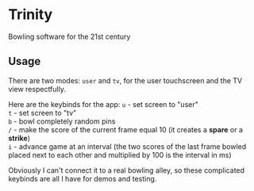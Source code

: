 # Trinity

Bowling software for the 21st century

## Usage

There are two modes: `user` and `tv`, for the user touchscreen and the TV view respectfully.

Here are the keybinds for the app:
`u` - set screen to "user"  
`t` - set screen to "tv"  
`b` - bowl completely random pins  
`/` - make the score of the current frame equal 10 (it creates a **spare** or a **strike**)  
`i` - advance game at an interval (the two scores of the last frame bowled placed next to each other and multiplied by 100 is the interval in ms)

Obviously I can't connect it to a real bowling alley, so these complicated keybinds are all I have for demos and testing.
